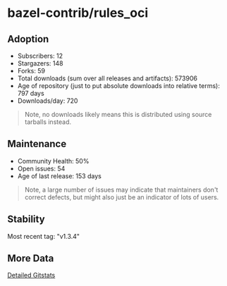 # bazel-contrib/rules_oci

## Adoption

- Subscribers: 12
- Stargazers: 148
- Forks: 59
- Total downloads (sum over all releases and artifacts): 573906
- Age of repository (just to put absolute downloads into relative terms): 797 days
- Downloads/day: 720

> Note, no downloads likely means this is distributed using source tarballs instead.

## Maintenance

- Community Health: 50%
- Open issues: 54
- Age of last release: 153 days

> Note, a large number of issues may indicate that maintainers don't correct defects, but might also
> just be an indicator of lots of users.

## Stability

Most recent tag: "v1.3.4"

## More Data

[Detailed Gitstats](/bazel-catalog/gitstats/bazel-contrib/rules_oci)

